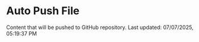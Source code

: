 # Auto Push File

Content that will be pushed to GitHub repository.
Last updated: 07/07/2025, 05:19:37 PM